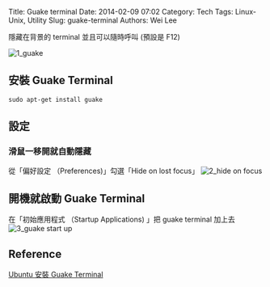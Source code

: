 Title: Guake terminal
Date: 2014-02-09 07:02
Category: Tech
Tags: Linux-Unix, Utility
Slug: guake-terminal
Authors: Wei Lee

隱藏在背景的 terminal
並且可以隨時呼叫 (預設是 F12)

<!--more-->

![1_guake](/images/posts-image/2014-02-09-guake-terminal/0L95Qtg.png)

## 安裝 Guake Terminal

```shell
sudo apt-get install guake
```

## 設定

### 滑鼠一移開就自動隱藏
從「偏好設定 （Preferences)」勾選「Hide on lost focus」
![2_hide on focus](/images/posts-image/2014-02-09-guake-terminal/Ibp8MX0.png)

## 開機就啟動 Guake Terminal

在「初始應用程式 （Startup Applications) 」把 guake terminal 加上去
![3_guake start up](/images/posts-image/2014-02-09-guake-terminal/sYQ6Klw.png)

## Reference

[Ubuntu 安裝 Guake Terminal](http://www.arthurtoday.com/2012/08/ubuntu-install-guake-terminal.html#.UvcpWx9KiXo)
